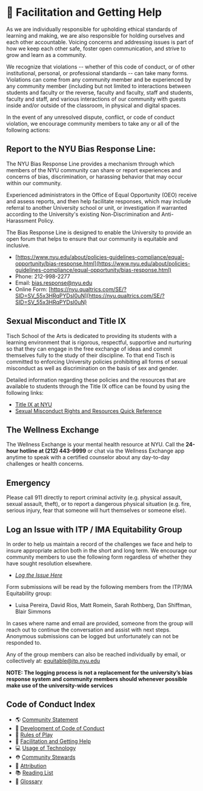 # 💜 Facilitation and Getting Help

As we are individually responsible for upholding ethical standards of learning and making, we are also responsible for holding ourselves and each other accountable. Voicing concerns and addressing issues is part of how we keep each other safe, foster open communication, and strive to grow and learn as a community.  

We recognize that violations -- whether of this code of conduct, or of other institutional, personal, or professional standards -- can take many forms. Violations can come from any community member and be experienced by any community member (including but not limited to interactions between students and faculty or the reverse, faculty and faculty, staff and students, faculty and staff, and various interactions of our community with guests inside and/or outside of the classroom, in physical and digital spaces. 

In the event of any unresolved dispute, conflict, or code of conduct violation, we encourage community members to take any or all of the following actions: 

## Report to the NYU Bias Response Line:
The NYU Bias Response Line provides a mechanism through which members of the NYU community can share or report experiences and concerns of bias, discrimination, or harassing behavior that may occur within our community.

Experienced administrators in the Office of Equal Opportunity (OEO) receive and assess reports, and then help facilitate responses, which may include referral to another University school or unit, or investigation if warranted according to the University's existing Non-Discrimination and Anti-Harassment Policy.

The Bias Response Line is designed to enable the University to provide an open forum that helps to ensure that our community is equitable and inclusive.

- [https://www.nyu.edu/about/policies-guidelines-compliance/equal-opportunity/bias-response.html](https://www.nyu.edu/about/policies-guidelines-compliance/equal-opportunity/bias-response.html)
- Phone: 212-998-2277
- Email: [bias.response@nyu.edu](mailto:bias.response@nyu.edu)
- Online Form: [https://nyu.qualtrics.com/SE/?SID=SV_55x3HRqPYDsI0uN](https://nyu.qualtrics.com/SE/?SID=SV_55x3HRqPYDsI0uN)

## Sexual Misconduct and Title IX

Tisch School of the Arts is dedicated to providing its students with a learning environment that is rigorous, respectful, supportive and nurturing so that they can engage in the free exchange of ideas and commit themselves fully to the study of their discipline. To that end Tisch is committed to enforcing University policies prohibiting all forms of sexual misconduct as well as discrimination on the basis of sex and gender. 

Detailed information regarding these policies and the resources that are available to students through the Title IX office can be found by using the following links: 
- [Title IX at NYU](https://www.nyu.edu/about/policies-guidelines-compliance/equal-opportunity/title9.html)
- [Sexual Misconduct Rights and Resources Quick Reference](https://www.nyu.edu/content/dam/nyu/equalOpp/documents/Quick%20Ref%20-%20Rights%20and%20Resources%20-%20Responding%20to%20Sexual%20Misconduct%20v.20170417.pdf)

## The Wellness Exchange

The Wellness Exchange is your mental health resource at NYU. Call the **24-hour hotline at (212) 443-9999** or chat via the Wellness Exchange app anytime to speak with a certified counselor about any day-to-day challenges or health concerns.

## Emergency

Please call 911 directly to report criminal activity (e.g. physical assault, sexual assault, theft), or to report a dangerous physical situation (e.g. fire, serious injury, fear that someone will hurt themselves or someone else).

## Log an Issue with ITP / IMA Equitability Group
In order to help us maintain a record of the challenges we face and help to insure appropriate action both in the short and long term. We encourage our community members to use the following form regardless of whether they have sought resolution elsewhere.

- *[Log the Issue Here](https://forms.gle/P2x1KmwWXaXAc4Jw5)*

Form submissions will be read by the following members from the ITP/IMA Equitability group:
- Luisa Pereira, David Rios, Matt Romein, Sarah Rothberg, Dan Shiffman, Blair Simmons

In cases where name and email are provided, someone from the group will reach out to continue the conversation and assist with next steps.  Anonymous submissions can be logged but unfortunately can not be responded to.

Any of the group members can also be reached individually by email, or collectively at: equitable@itp.nyu.edu

**NOTE: The logging process is not a replacement for the university’s bias response system and community members should whenever possible make use of the university-wide services**

## Code of Conduct Index
* 🌎 [Community Statement](community-statement.md)
* 🚧 [Development of Code of Conduct](CONTRIBUTING.md)
* 🌈 [Rules of Play](rules-of-play.md)
* 💜 [Facilitation and Getting Help](facilitation.md)
* 💻 [Usage of Technology](usage-of-technology.md)
* ⛑ [Community Stewards](community-stewards.md)
* 🔗 [Attribution](attribution.md)
* 📚 [Reading List](reading-list.md)
* 📇 [Glossary](glossary.md)
